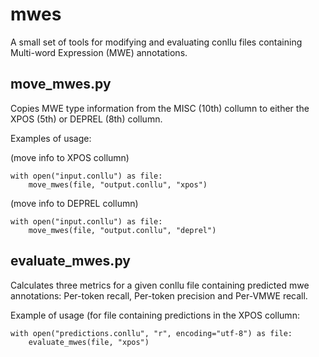 # mwes

A small set of tools for modifying and evaluating conllu files containing Multi-word Expression (MWE) annotations.

## move_mwes.py

Copies MWE type information from the MISC (10th) collumn to either the XPOS (5th) or DEPREL (8th) collumn.

Examples of usage:

(move info to XPOS collumn)
```
with open("input.conllu") as file:
    move_mwes(file, "output.conllu", "xpos")
```

(move info to DEPREL collumn)
```
with open("input.conllu") as file:
    move_mwes(file, "output.conllu", "deprel")
```

## evaluate_mwes.py

Calculates three metrics for a given conllu file containing predicted mwe annotations: Per-token recall, Per-token precision and Per-VMWE recall.

Example of usage (for file containing predictions in the XPOS collumn:

```
with open("predictions.conllu", "r", encoding="utf-8") as file:
    evaluate_mwes(file, "xpos")
```
